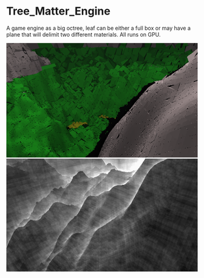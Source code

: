 # Tree_Matter_Engine
 
A game engine as a big octree, leaf can be either a full box or may have a plane that will delimit two different materials. All runs on GPU.

<img src="images/view.png">
<img src="images/view_debug.png">
